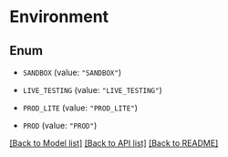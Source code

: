 # Environment

## Enum


* `SANDBOX` (value: `"SANDBOX"`)

* `LIVE_TESTING` (value: `"LIVE_TESTING"`)

* `PROD_LITE` (value: `"PROD_LITE"`)

* `PROD` (value: `"PROD"`)


[[Back to Model list]](../README.md#documentation-for-models) [[Back to API list]](../README.md#documentation-for-api-endpoints) [[Back to README]](../README.md)


